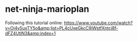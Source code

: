 # net-ninja-marioplan
Following this tutorial online: https://www.youtube.com/watch?v=Oi4v5uxTY5o&amp;list=PL4cUxeGkcC9iWstfXntcj8f-dFZ4UtlN3&amp;index=1
